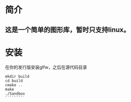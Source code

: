 # 简介
这是一个简单的图形库，暂时只支持linux。
-------------
# 安装
在你的发行版安装glfw，之后在源代码目录
``````````
mkdir build
cd build
cmake ..
make
./Sandbox
`````````
